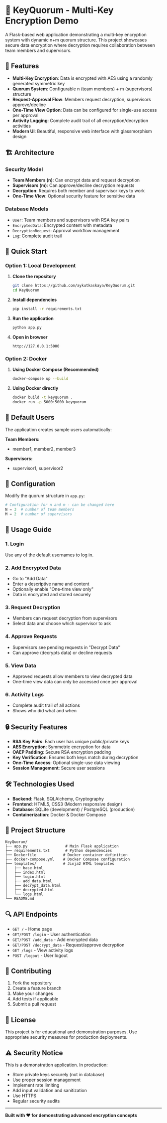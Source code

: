 # 🔐 KeyQuorum - Multi-Key Encryption Demo

A Flask-based web application demonstrating a multi-key encryption system with dynamic n+m quorum structure. This project showcases secure data encryption where decryption requires collaboration between team members and supervisors.

## 🌟 Features

- **Multi-Key Encryption**: Data is encrypted with AES using a randomly generated symmetric key
- **Quorum System**: Configurable n (team members) + m (supervisors) structure
- **Request-Approval Flow**: Members request decryption, supervisors approve/decline
- **One-Time View Option**: Data can be configured for single-use access per approval
- **Activity Logging**: Complete audit trail of all encryption/decryption activities
- **Modern UI**: Beautiful, responsive web interface with glassmorphism design

## 🏗️ Architecture

### Security Model
- **Team Members (n)**: Can encrypt data and request decryption
- **Supervisors (m)**: Can approve/decline decryption requests
- **Decryption**: Requires both member and supervisor keys to work
- **One-Time View**: Optional security feature for sensitive data

### Database Models
- `User`: Team members and supervisors with RSA key pairs
- `EncryptedData`: Encrypted content with metadata
- `DecryptionRequest`: Approval workflow management
- `Log`: Complete audit trail

## 🚀 Quick Start

### Option 1: Local Development

1. **Clone the repository**
   ```bash
   git clone https://github.com/aykutkaskaya/KeyQuorum.git
   cd KeyQuorum
   ```

2. **Install dependencies**
   ```bash
   pip install -r requirements.txt
   ```

3. **Run the application**
   ```bash
   python app.py
   ```

4. **Open in browser**
   ```
   http://127.0.0.1:5000
   ```

### Option 2: Docker

1. **Using Docker Compose (Recommended)**
   ```bash
   docker-compose up --build
   ```

2. **Using Docker directly**
   ```bash
   docker build -t keyquorum .
   docker run -p 5000:5000 keyquorum
   ```

## 👥 Default Users

The application creates sample users automatically:

**Team Members:**
- member1, member2, member3

**Supervisors:**
- supervisor1, supervisor2

## 🔧 Configuration

Modify the quorum structure in `app.py`:

```python
# Configuration for n and m - can be changed here
N = 3  # number of team members
M = 2  # number of supervisors
```

## 📖 Usage Guide

### 1. Login
Use any of the default usernames to log in.

### 2. Add Encrypted Data
- Go to "Add Data"
- Enter a descriptive name and content
- Optionally enable "One-time view only"
- Data is encrypted and stored securely

### 3. Request Decryption
- Members can request decryption from supervisors
- Select data and choose which supervisor to ask

### 4. Approve Requests
- Supervisors see pending requests in "Decrypt Data"
- Can approve (decrypts data) or decline requests

### 5. View Data
- Approved requests allow members to view decrypted data
- One-time view data can only be accessed once per approval

### 6. Activity Logs
- Complete audit trail of all actions
- Shows who did what and when

## 🔒 Security Features

- **RSA Key Pairs**: Each user has unique public/private keys
- **AES Encryption**: Symmetric encryption for data
- **OAEP Padding**: Secure RSA encryption padding
- **Key Verification**: Ensures both keys match during decryption
- **One-Time Access**: Optional single-use data viewing
- **Session Management**: Secure user sessions

## 🛠️ Technologies Used

- **Backend**: Flask, SQLAlchemy, Cryptography
- **Frontend**: HTML5, CSS3 (Modern responsive design)
- **Database**: SQLite (development) / PostgreSQL (production)
- **Containerization**: Docker & Docker Compose

## 📁 Project Structure

```
KeyQuorum/
├── app.py                 # Main Flask application
├── requirements.txt       # Python dependencies
├── Dockerfile            # Docker container definition
├── docker-compose.yml    # Docker Compose configuration
├── templates/            # Jinja2 HTML templates
│   ├── base.html
│   ├── index.html
│   ├── login.html
│   ├── add_data.html
│   ├── decrypt_data.html
│   ├── decrypted.html
│   └── logs.html
└── README.md
```

## 🔍 API Endpoints

- `GET /` - Home page
- `GET/POST /login` - User authentication
- `GET/POST /add_data` - Add encrypted data
- `GET/POST /decrypt_data` - Request/approve decryption
- `GET /logs` - View activity logs
- `POST /logout` - User logout

## 🤝 Contributing

1. Fork the repository
2. Create a feature branch
3. Make your changes
4. Add tests if applicable
5. Submit a pull request

## 📄 License

This project is for educational and demonstration purposes. Use appropriate security measures for production deployments.

## ⚠️ Security Notice

This is a demonstration application. In production:
- Store private keys securely (not in database)
- Use proper session management
- Implement rate limiting
- Add input validation and sanitization
- Use HTTPS
- Regular security audits

---

**Built with ❤️ for demonstrating advanced encryption concepts**
